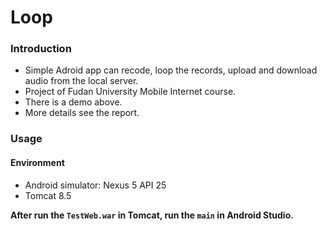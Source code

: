 # Loop

### Introduction
* Simple Adroid app can recode, loop the records, upload and download audio from the local server. 
* Project of Fudan University Mobile Internet course.
* There is a demo above.
* More details see the report.

### Usage
#### Environment
* Android simulator: Nexus 5 API 25
* Tomcat 8.5

**After run the `TestWeb.war` in Tomcat, run the `main` in Android Studio.**
